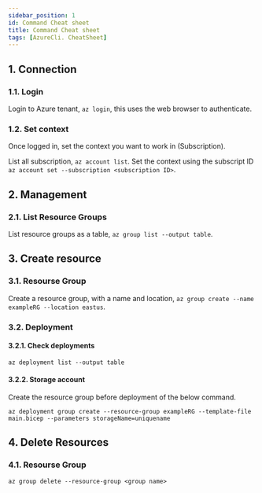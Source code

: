 ```yaml
---
sidebar_position: 1
id: Command Cheat sheet
title: Command Cheat sheet
tags: [AzureCli. CheatSheet]
---
```


## 1. Connection

### 1.1. Login

Login to Azure tenant, `az login`, this uses the web browser to authenticate.

### 1.2. Set context

Once logged in, set the context you want to work in (Subscription).

List all subscription, `az account list`.
Set the context using the subscript ID `az account set --subscription <subscription ID>`.

## 2. Management

### 2.1. List Resource Groups

List resource groups as a table, `az group list --output table`.

## 3. Create resource

### 3.1. Resourse Group

Create a resource group, with a name and location, `az group create --name exampleRG --location eastus`.

### 3.2. Deployment

#### 3.2.1. Check deployments

`az deployment list --output table`

#### 3.2.2. Storage account

Create the resource group before deployment of the below command.

`az deployment group create --resource-group exampleRG --template-file main.bicep --parameters storageName=uniquename`

## 4. Delete Resources

### 4.1. Resourse Group

`az group delete --resource-group <group name>`